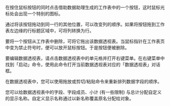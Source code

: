 在按住鼠标按钮的同时点击借助数据助理生成的工作表中的一个按钮，这时鼠标光标处会出现一个特别的图标。

通过将该按钮拖动到同一行的其他位置，可以改变列的顺序。如果将按钮拖到工作表左边缘的行标题区域中，可将列转换为行。

要将一个按钮从工作表中删除，可将它拖出该数据透视表。当鼠标指针在工作表页中变为禁止符号时，便可以放开鼠标按钮。于是按钮便被删除。

要编辑数据透视表，请点击数据透视表中的单元格并打开右键菜单。在右键菜单中找到「启动」命令，使用此命令打开当前数据透视表对应的「数据透视表」对话框。

在数据透视表中，您可以使用拖放或剪切/粘贴命令来重新排列数据字段的顺序。

您可以给数据透视表中的字段、字段成员、小计 (有一些限制) 与总计分配自定义的显示名称。自定义显示名称通过以新名称覆盖原名分配给对象。
